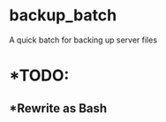 # backup_batch
A quick batch for backing up server files

*TODO:
=============
*Rewrite as Bash
---
